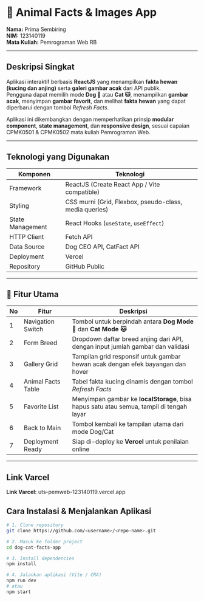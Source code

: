 # 🐾 Animal Facts & Images App

**Nama:** Prima Sembiring  
**NIM:** 123140119  
**Mata Kuliah:** Pemrograman Web RB

---

## Deskripsi Singkat
Aplikasi interaktif berbasis **ReactJS** yang menampilkan **fakta hewan (kucing dan anjing)** serta **galeri gambar acak** dari API publik.  
Pengguna dapat memilih mode **Dog 🐶** atau **Cat 🐱**, menampilkan **gambar acak**, menyimpan **gambar favorit**, dan melihat **fakta hewan** yang dapat diperbarui dengan tombol *Refresh Facts*.  

Aplikasi ini dikembangkan dengan memperhatikan prinsip **modular component**, **state management**, dan **responsive design**, sesuai capaian CPMK0501 & CPMK0502 mata kuliah Pemrograman Web.

---

## Teknologi yang Digunakan
| Komponen | Teknologi |
|-----------|------------|
| Framework | ReactJS (Create React App / Vite compatible) |
| Styling | CSS murni (Grid, Flexbox, pseudo-class, media queries) |
| State Management | React Hooks (`useState`, `useEffect`) |
| HTTP Client | Fetch API |
| Data Source | Dog CEO API, CatFact API |
| Deployment | Vercel |
| Repository | GitHub Public |

---

## 🧩 Fitur Utama
| No | Fitur | Deskripsi |
|----|--------|-----------|
| 1 |  Navigation Switch | Tombol untuk berpindah antara **Dog Mode 🐶** dan **Cat Mode 🐱** |
| 2 |  Form Breed | Dropdown daftar breed anjing dari API, dengan input jumlah gambar dan validasi |
| 3 |  Gallery Grid | Tampilan grid responsif untuk gambar hewan acak dengan efek bayangan dan hover |
| 4 |  Animal Facts Table | Tabel fakta kucing dinamis dengan tombol *Refresh Facts* |
| 5 |  Favorite List | Menyimpan gambar ke **localStorage**, bisa hapus satu atau semua, tampil di tengah layar |
| 6 |  Back to Main | Tombol kembali ke tampilan utama dari mode Dog/Cat |
| 7 |  Deployment Ready | Siap di-deploy ke **Vercel** untuk penilaian online |

---
## Link Varcel

**Link Varcel:** uts-pemweb-123140119.vercel.app

## Cara Instalasi & Menjalankan Aplikasi
```bash
# 1. Clone repository
git clone https://github.com/<username>/<repo-name>.git

# 2. Masuk ke folder project
cd dog-cat-facts-app

# 3. Install dependencies
npm install

# 4. Jalankan aplikasi (Vite / CRA)
npm run dev
# atau
npm start
